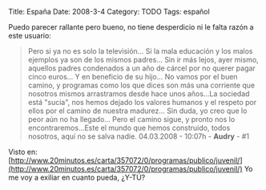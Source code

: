 Title: España
Date: 2008-3-4
Category: TODO
Tags: español

Puedo parecer rallante pero bueno, no tiene desperdicio ni le falta razón a este usuario:

> Pero si ya no es solo la televisión... Si la mala educación y los malos ejemplos ya son de los mismos padres... Sin ir más lejos, ayer
> mismo, aquellos padres condenados a un año de cárcel por no querer pagar cinco euros... Y en beneficio de su hijo... No vamos por el buen
> camino, y programas como los que dices son más una corriente que nosotros mismos arrastramos desde hace unos años...La sociedad está
> "sucia", nos hemos dejado los valores humanos y el respeto por ellos por el camino de nuestra madurez... Sin duda, yo creo que lo peor aún
> no ha llegado... Pero el camino sigue, y pronto nos lo encontraremos...Este el mundo que hemos construido, todos nosotros, aquí no se
> salva nadie. 04.03.2008 - 10:07h - **Audry** - \#1

Visto en:
[http://www.20minutos.es/carta/357072/0/programas/publico/juvenil/](http://www.20minutos.es/carta/357072/0/programas/publico/juvenil/) Yo me
voy a exiliar en cuanto pueda, ¿Y-TÚ?
